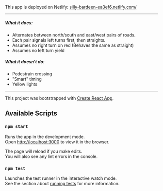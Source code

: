 This app is deployed on Netlify: [silly-bardeen-ea3ef6.netlify.com/](https://silly-bardeen-ea3ef6.netlify.com/)

---

##### What it does:
- Alternates between north/south and east/west pairs of roads. 
- Each pair signals left turns first, then straights.
- Assumes no right turn on red (Behaves the same as straight)
- Assumes no left turn yield

##### What it doesn't do:
- Pedestrain crossing
- "Smart" timing
- Yellow lights

---

This project was bootstrapped with [Create React App](https://github.com/facebook/create-react-app).

## Available Scripts

### `npm start`

Runs the app in the development mode.<br>
Open [http://localhost:3000](http://localhost:3000) to view it in the browser.

The page will reload if you make edits.<br>
You will also see any lint errors in the console.

### `npm test`

Launches the test runner in the interactive watch mode.<br>
See the section about [running tests](https://facebook.github.io/create-react-app/docs/running-tests) for more information.


